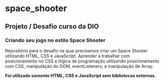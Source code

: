 # space_shooter

## Projeto / Desafio curso da DIO

### Criando seu jogo no estilo Space Shooter

Repositório para o desafio na qual precisamos criar um Space Shooter utilizando HTML, CSS e JavaScript. Aprender a trabalhar com posicionamento no CSS e lógica de programação utilizando posicionamento com CSS, manipulação do DOM, eventListeners, e manipulação de Array.

**Foi utilizado somente HTML, CSS e JavaScript sem bibliotecas externas.**
